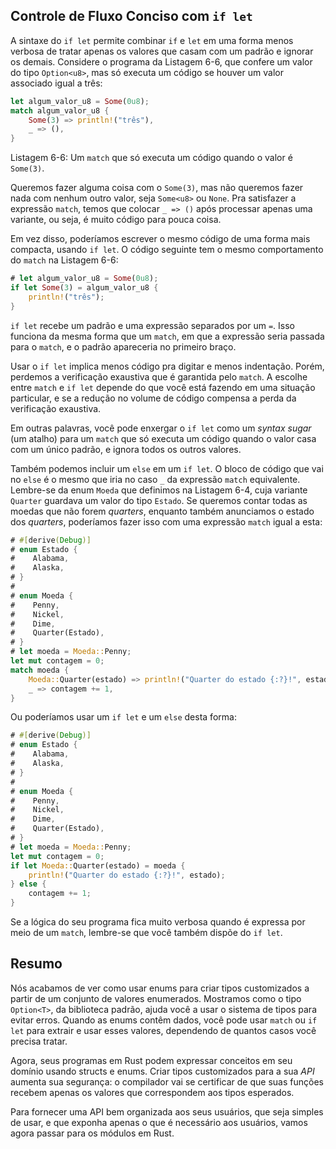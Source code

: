 ## Controle de Fluxo Conciso com `if let`

A sintaxe do `if let` permite combinar `if` e `let` em uma forma menos verbosa
de tratar apenas os valores que casam com um padrão e ignorar os demais.
Considere o programa da Listagem 6-6, que confere um valor do tipo
`Option<u8>`, mas só executa um código se houver um valor associado igual a
três:

```rust
let algum_valor_u8 = Some(0u8);
match algum_valor_u8 {
    Some(3) => println!("três"),
    _ => (),
}
```

<span class="caption">Listagem 6-6: Um `match` que só executa um código quando
o valor é `Some(3)`.</span>

Queremos fazer alguma coisa com o `Some(3)`, mas não queremos fazer nada com
nenhum outro valor, seja `Some<u8>` ou `None`. Pra satisfazer a expressão
`match`, temos que colocar `_ => ()` após processar apenas uma variante, ou
seja, é muito código para pouca coisa.

Em vez disso, poderíamos escrever o mesmo código de uma forma mais compacta,
usando `if let`. O código seguinte tem o mesmo comportamento do `match` na
Listagem 6-6:

```rust
# let algum_valor_u8 = Some(0u8);
if let Some(3) = algum_valor_u8 {
    println!("três");
}
```

`if let` recebe um padrão e uma expressão separados por um `=`. Isso funciona
da mesma forma que um `match`, em que a expressão seria passada para o `match`,
e o padrão apareceria no primeiro braço.

Usar o `if let` implica menos código pra digitar e menos indentação. Porém,
perdemos a verificação exaustiva que é garantida pelo `match`. A escolhe entre
`match` e `if let` depende do que você está fazendo em uma situação particular,
e se a redução no volume de código compensa a perda da verificação exaustiva.

Em outras palavras, você pode enxergar o `if let` como um _syntax sugar_ (um
atalho) para um `match` que só executa um código quando o valor casa com um
único padrão, e ignora todos os outros valores.

Também podemos incluir um `else` em um `if let`. O bloco de código que vai no
`else` é o mesmo que iria no caso `_` da expressão `match` equivalente.
Lembre-se da enum `Moeda` que definimos na Listagem 6-4, cuja variante
`Quarter` guardava um valor do tipo `Estado`. Se queremos contar todas as
moedas que não forem _quarters_, enquanto também anunciamos o estado dos
_quarters_, poderíamos fazer isso com uma expressão `match` igual a esta:

```rust
# #[derive(Debug)]
# enum Estado {
#    Alabama,
#    Alaska,
# }
#
# enum Moeda {
#    Penny,
#    Nickel,
#    Dime,
#    Quarter(Estado),
# }
# let moeda = Moeda::Penny;
let mut contagem = 0;
match moeda {
    Moeda::Quarter(estado) => println!("Quarter do estado {:?}!", estado),
    _ => contagem += 1,
}
```

Ou poderíamos usar um `if let` e um `else` desta forma:

```rust
# #[derive(Debug)]
# enum Estado {
#    Alabama,
#    Alaska,
# }
#
# enum Moeda {
#    Penny,
#    Nickel,
#    Dime,
#    Quarter(Estado),
# }
# let moeda = Moeda::Penny;
let mut contagem = 0;
if let Moeda::Quarter(estado) = moeda {
    println!("Quarter do estado {:?}!", estado);
} else {
    contagem += 1;
}
```

Se a lógica do seu programa fica muito verbosa quando é expressa por meio de um
`match`, lembre-se que você também dispõe do `if let`.

## Resumo

Nós acabamos de ver como usar enums para criar tipos customizados a partir de
um conjunto de valores enumerados. Mostramos como o tipo `Option<T>`, da
biblioteca padrão, ajuda você a usar o sistema de tipos para evitar erros.
Quando as enums contêm dados, você pode usar `match` ou `if let` para extrair
e usar esses valores, dependendo de quantos casos você precisa tratar.

Agora, seus programas em Rust podem expressar conceitos em seu domínio usando
structs e enums. Criar tipos customizados para a sua _API_ aumenta sua
segurança: o compilador vai se certificar de que suas funções recebem apenas
os valores que correspondem aos tipos esperados.

Para fornecer uma API bem organizada aos seus usuários, que seja simples de
usar, e que exponha apenas o que é necessário aos usuários, vamos agora passar
para os módulos em Rust.
